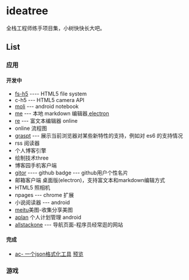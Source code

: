# ideatree
全栈工程师练手项目集，小树快快长大吧。

## List
### 应用
#### 开发中
* [fs-h5](https://github.com/wangpin34/fs-h5) ---- HTML5 file system
* c-h5 --- HTML5 camera API
* [moli](https://github.com/wangpin34/moli) --- android notebook
* [me]() --- 本地 markdown 编辑器,[electron](https://github.com/electron/electron)
* [re](https://github.com/wangpin34/re) --- 富文本编辑器 online
* online 流程图
* [graspt]() --- 展示当前浏览器对某些新特性的支持，例如对 es6 的支持情况
* rss 阅读器
* 个人博客引擎
* 绘制技术three
* 博客园手机客户端
* [gitor](https://github.com/wangpin34/gitor) ---- github badge --- github用户个性名片
* 邮箱客户端 桌面版(electron)，支持富文本和markdown编辑方式
* HTML5 照相机
* npages --- chrome 扩展
* 小说阅读器 --- android
* [meitu](https://github.com/wangpin34/meitu)美图-收集分享美图
* [aplan](https://github.com/wangpin34/aplan) 个人计划管理 android
* [allstackone](https://github.com/wangpin34/allstackone) --- 导航页面-程序员经常逛的网站

#### 完成
* [ac- 一个json格式化工具](https://github.com/wangpin34/ac) [预览](http://wangpin34.github.io/ac/)


### 游戏

